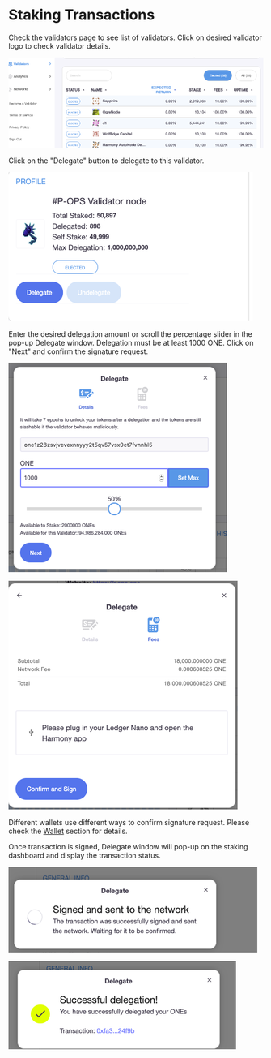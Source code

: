 # Staking Transactions

Check the validators page to see list of validators. Click on desired validator logo to check validator details.

![](../../.gitbook/assets/image%20%2861%29.png)

Click on the "Delegate" button to delegate to this validator.

![](../../.gitbook/assets/image%20%287%29.png)

Enter the desired delegation amount or scroll the percentage slider in the pop-up Delegate window. Delegation must be at least 1000 ONE. Click on "Next" and confirm the signature request.

![](../../.gitbook/assets/image%20%2829%29.png)

![](../../.gitbook/assets/image%20%2821%29.png)

Different wallets use different ways to confirm signature request. Please check the [Wallet](https://app.gitbook.com/@harmony-one/s/home/~/drafts/-M7F2-rR3OLvk7_5kftG/wallets) section for details.

Once transaction is signed, Delegate window will pop-up on the staking dashboard and display the transaction status.

![](../../.gitbook/assets/image%20%28164%29.png)

![](../../.gitbook/assets/image%20%2811%29.png)




